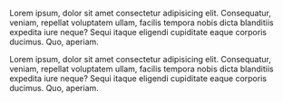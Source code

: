Lorem ipsum, dolor sit amet consectetur adipisicing elit. Consequatur, veniam, repellat voluptatem ullam, facilis tempora nobis dicta blanditiis expedita iure neque? Sequi itaque eligendi cupiditate eaque corporis ducimus. Quo, aperiam.

Lorem ipsum, dolor sit amet consectetur adipisicing elit. Consequatur, veniam, repellat voluptatem ullam, facilis tempora nobis dicta blanditiis expedita iure neque? Sequi itaque eligendi cupiditate eaque corporis ducimus. Quo, aperiam.